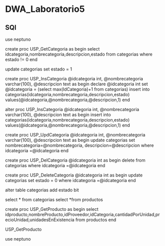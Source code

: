 # DWA_Laboratorio5
SQl
-----------
use neptuno

create proc USP_GetCategoria
as
begin
select idcategoria,nombrecategoria,descripcion,estado
from categorias
where estado != 0
end

update categorias set estado = 1

create proc USP_InsCategoria
@idcategoria int,
@nombrecategoria varchar(100),
@descripcion text
as
begin
declare @idcategoria int
set @idcategoria = (select max(IdCategoria)+1 from categorias)
insert into categorias(idcategoria,nombrecategoria,descripcion,estado)
values(@idcategoria,@nombrecategoria,@descripcion,1)
end

alter proc USP_InsCategoria
@idcategoria int,
@nombrecategoria varchar(100),
@descripcion text
as
begin
insert into categorias(idcategoria,nombrecategoria,descripcion,estado)
values(@idcategoria,@nombrecategoria,@descripcion,1)
end



create proc USP_UpdCategoria
@idcategoria int,
@nombrecategoria varchar(100),
@descripcion text
as
begin
update categorias set nombrecategoria=@nombrecategoria, descripcion=@descripcion
where idcategoria =@idcategoria 
end

create proc USP_DelCategoria
@idcategoria int
as
begin
delete from categorias
where idcategoria =@idcategoria 
end

create proc USP_DeleteCategoria
@idcategoria int
as
begin
update categorias set estado = 0
where idcategoria =@idcategoria 
end

alter table categorias
add estado bit 


select * from categorias
select *from productos

create proc USP_GetProducto
as
begin
select idproducto,nombreProducto,idProveedor,idCategoria,cantidadPorUnidad,precioUnidad,unidadesEnExistencia
from productos
end

USP_GetProducto

use neptuno
